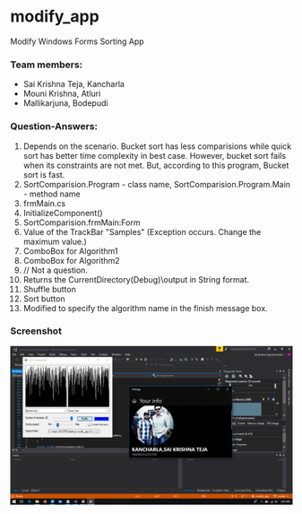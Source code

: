 # modify_app
Modify Windows Forms Sorting App
### Team members:
- Sai Krishna Teja, Kancharla
- Mouni Krishna, Atluri
- Mallikarjuna, Bodepudi

### Question-Answers:

1. Depends on the scenario. Bucket sort has less comparisions while quick sort has better time complexity in best case. However, bucket sort fails when its constraints are not met.
But, according to this program, Bucket sort is fast.
1. SortComparision.Program - class name, SortComparision.Program.Main - method name
1. frmMain.cs
1. InitializeComponent()
1. SortComparision.frmMain:Form
1. Value of the TrackBar "Samples" (Exception occurs. Change the maximum value.)
1. ComboBox for Algorithm1
1. ComboBox for Algorithm2
1. // Not a question.
1. Returns the CurrentDirectory(Debug)\output in String format.
1. Shuffle button
1. Sort button
1. Modified to specify the algorithm name in the finish message box.

### Screenshot
![](https://github.com/tejavictory/modify_app/raw/master/2019-02-01.png)



